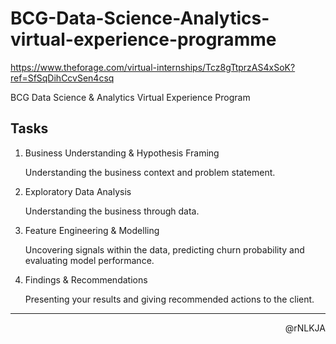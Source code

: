 # BCG-Data-Science-Analytics-virtual-experience-programme

<https://www.theforage.com/virtual-internships/Tcz8gTtprzAS4xSoK?ref=SfSqDihCcvSen4csq>

BCG Data Science &amp; Analytics Virtual Experience Program

## Tasks

1. Business Understanding & Hypothesis Framing

   Understanding the business context and problem statement.

2. Exploratory Data Analysis

   Understanding the business through data.

3. Feature Engineering & Modelling

   Uncovering signals within the data, predicting churn probability and evaluating model performance.

4. Findings & Recommendations

   Presenting your results and giving recommended actions to the client.

---

<p align=right>@rNLKJA</p>
